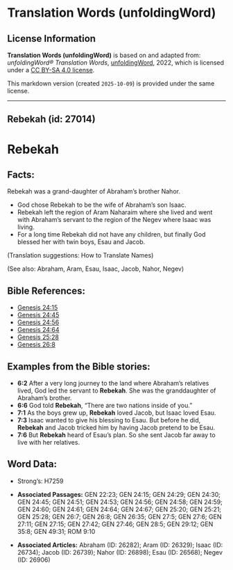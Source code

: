 # Translation Words (unfoldingWord)

## License Information

**Translation Words (unfoldingWord)** is based on and adapted from: _unfoldingWord® Translation Words_, [unfoldingWord](https://unfoldingword.org/utw), 2022, which is licensed under a [CC BY-SA 4.0 license](https://creativecommons.org/licenses/by-sa/4.0/legalcode.en).

This markdown version (created `2025-10-09`) is provided under the same license.



--------------------------------

## Rebekah (id: 27014)

Rebekah
=======

Facts:
------

Rebekah was a grand\-daughter of Abraham’s brother Nahor.

* God chose Rebekah to be the wife of Abraham’s son Isaac.
* Rebekah left the region of Aram Naharaim where she lived and went with Abraham’s servant to the region of the Negev where Isaac was living.
* For a long time Rebekah did not have any children, but finally God blessed her with twin boys, Esau and Jacob.

(Translation suggestions: How to Translate Names)

(See also: Abraham, Aram, Esau, Isaac, Jacob, Nahor, Negev)

Bible References:
-----------------

* [Genesis 24:15](https://ref.ly/Gen24:15)
* [Genesis 24:45](https://ref.ly/Gen24:45)
* [Genesis 24:56](https://ref.ly/Gen24:56)
* [Genesis 24:64](https://ref.ly/Gen24:64)
* [Genesis 25:28](https://ref.ly/Gen25:28)
* [Genesis 26:8](https://ref.ly/Gen26:8)

Examples from the Bible stories:
--------------------------------

* **6:2** After a very long journey to the land where Abraham’s relatives lived, God led the servant to **Rebekah**. She was the granddaughter of Abraham’s brother.
* **6:6** God told **Rebekah**, “There are two nations inside of you.”
* **7:1** As the boys grew up, **Rebekah** loved Jacob, but Isaac loved Esau.
* **7:3** Isaac wanted to give his blessing to Esau. But before he did, **Rebekah** and Jacob tricked him by having Jacob pretend to be Esau.
* **7:6** But **Rebekah** heard of Esau’s plan. So she sent Jacob far away to live with her relatives.

Word Data:
----------

* Strong’s: H7259

* **Associated Passages:** GEN 22:23; GEN 24:15; GEN 24:29; GEN 24:30; GEN 24:45; GEN 24:51; GEN 24:53; GEN 24:56; GEN 24:58; GEN 24:59; GEN 24:60; GEN 24:61; GEN 24:64; GEN 24:67; GEN 25:20; GEN 25:21; GEN 25:28; GEN 26:7; GEN 26:8; GEN 26:35; GEN 27:5; GEN 27:6; GEN 27:11; GEN 27:15; GEN 27:42; GEN 27:46; GEN 28:5; GEN 29:12; GEN 35:8; GEN 49:31; ROM 9:10
* **Associated Articles:** Abraham (ID: 26282); Aram (ID: 26329); Isaac (ID: 26734); Jacob (ID: 26739); Nahor (ID: 26898); Esau (ID: 26568); Negev (ID: 26906)

